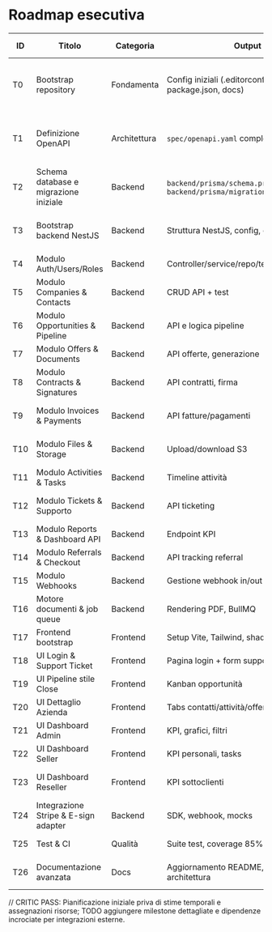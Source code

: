 # Roadmap esecutiva

| ID | Titolo | Categoria | Output | Dipendenze | Criteri di accettazione | Stato | Note |
|----|--------|-----------|--------|-------------|-------------------------|-------|------|
| T0 | Bootstrap repository | Fondamenta | Config iniziali (.editorconfig, .gitignore, package.json, docs) | Nessuna | File base creati e versionati, placeholder CI | ☑ | Completato in questo commit |
| T1 | Definizione OpenAPI | Architettura | `spec/openapi.yaml` completo | T0 | Specifica copre moduli core, sicurezza, esempi | ☑ | Completato in questo commit |
| T2 | Schema database e migrazione iniziale | Backend | `backend/prisma/schema.prisma`, `backend/prisma/migrations/0001_init.sql` | T1 | Schema coerente con requisiti, indici | ☑ | Completato in questo commit |
| T3 | Bootstrap backend NestJS | Backend | Struttura NestJS, config, common utilities | T2 | App avviabile, lint/test placeholder | ☐ | |
| T4 | Modulo Auth/Users/Roles | Backend | Controller/service/repo/test | T3 | CRUD con RBAC e audit | ☐ | |
| T5 | Modulo Companies & Contacts | Backend | CRUD API + test | T4 | Validazioni Zod, RBAC, paginazione | ☐ | |
| T6 | Modulo Opportunities & Pipeline | Backend | API e logica pipeline | T5 | Stage, SLA, metriche base | ☐ | |
| T7 | Modulo Offers & Documents | Backend | API offerte, generazione | T6 | Workflow end-to-end | ☐ | |
| T8 | Modulo Contracts & Signatures | Backend | API contratti, firma | T7 | Stato contratto e webhook | ☐ | |
| T9 | Modulo Invoices & Payments | Backend | API fatture/pagamenti | T8 | Stripe integrazione mock | ☐ | |
| T10 | Modulo Files & Storage | Backend | Upload/download S3 | T3 | Permessi ereditati, checksum | ☐ | |
| T11 | Modulo Activities & Tasks | Backend | Timeline attività | T5 | Filtri e paginazione | ☐ | |
| T12 | Modulo Tickets & Supporto | Backend | API ticketing | T3 | Creazione da login supporto | ☐ | |
| T13 | Modulo Reports & Dashboard API | Backend | Endpoint KPI | T9 | Metriche e caching | ☐ | |
| T14 | Modulo Referrals & Checkout | Backend | API tracking referral | T9 | Attribution configurabile | ☐ | |
| T15 | Modulo Webhooks | Backend | Gestione webhook in/out | T8 | Sicurezza token e retry | ☐ | |
| T16 | Motore documenti & job queue | Backend | Rendering PDF, BullMQ | T7 | Code e storage integrati | ☐ | |
| T17 | Frontend bootstrap | Frontend | Setup Vite, Tailwind, shadcn/ui | T3 | Build e lint funzionanti | ☐ | |
| T18 | UI Login & Support Ticket | Frontend | Pagina login + form supporto | T17 | Connessione API ticket | ☐ | |
| T19 | UI Pipeline stile Close | Frontend | Kanban opportunità | T17 | Drag&drop, filtri | ☐ | |
| T20 | UI Dettaglio Azienda | Frontend | Tabs contatti/attività/offerte | T19 | Activity sticky, i18n | ☐ | |
| T21 | UI Dashboard Admin | Frontend | KPI, grafici, filtri | T17 | Report query e permessi | ☐ | |
| T22 | UI Dashboard Seller | Frontend | KPI personali, tasks | T17 | Dati pipeline e tasks | ☐ | |
| T23 | UI Dashboard Reseller | Frontend | KPI sottoclienti | T17 | Scope reseller limitato | ☐ | |
| T24 | Integrazione Stripe & E-sign adapter | Backend | SDK, webhook, mocks | T9 | Pagamenti riconciliati | ☐ | |
| T25 | Test & CI | Qualità | Suite test, coverage 85%, husky | T3 | Script CI e badge | ☐ | |
| T26 | Documentazione avanzata | Docs | Aggiornamento README, ADR, architettura | T3 | Documenti aggiornati e versionati | ☐ | |

// CRITIC PASS: Pianificazione iniziale priva di stime temporali e assegnazioni risorse; TODO aggiungere milestone dettagliate e dipendenze incrociate per integrazioni esterne.
